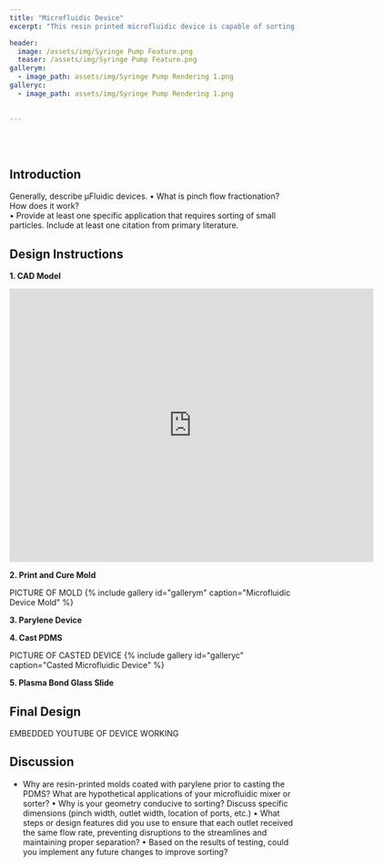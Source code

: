```yaml
---
title: "Microfluidic Device"
excerpt: "This resin printed microfluidic device is capable of sorting particles (125 – 150 μm and 425 – 500 μm) with pinch flow fractionation."

header:
  image: /assets/img/Syringe Pump Feature.png
  teaser: /assets/img/Syringe Pump Feature.png
gallerym:
  - image_path: assets/img/Syringe Pump Rendering 1.png
galleryc:
  - image_path: assets/img/Syringe Pump Rendering 1.png

   
---
```

<br><br>
## Introduction

 Generally, describe μFluidic devices. 
• What is pinch flow fractionation? How does it work?  
• Provide at least one specific application that requires sorting of small particles. Include at least one citation from primary literature.  

## Design Instructions
**1. CAD Model**

<iframe src="https://vanderbilt643.autodesk360.com/shares/public/SH512d4QTec90decfa6e1faab3ee761fd268?mode=embed" width="640" height="480" allowfullscreen="true" webkitallowfullscreen="true" mozallowfullscreen="true"  frameborder="0"></iframe>

**2. Print and Cure Mold**

PICTURE OF MOLD
{% include gallery id="gallerym" caption="Microfluidic Device Mold" %}

**3. Parylene Device**

**4. Cast PDMS**

PICTURE OF CASTED DEVICE
{% include gallery id="galleryc" caption="Casted Microfluidic Device" %}

**5. Plasma Bond Glass Slide**

## Final Design

EMBEDDED YOUTUBE OF DEVICE WORKING

## Discussion

* Why are resin-printed molds coated with parylene prior to casting the PDMS? What are 
hypothetical applications of your microfluidic mixer or sorter? 
• Why is your geometry conducive to sorting? Discuss specific dimensions (pinch width, 
outlet width, location of ports, etc.) 
• What steps or design features did you use to ensure that each outlet received the same 
flow rate, preventing disruptions to the streamlines and maintaining proper separation? 
• Based on the results of testing, could you implement any future changes to improve 
sorting? 



